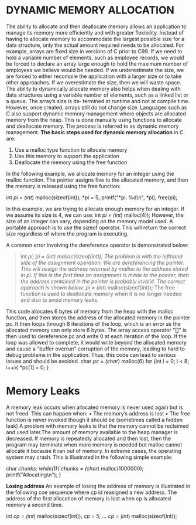 # DYNAMIC MEMORY ALLOCATION
The ability to allocate and then deallocate memory allows an application to manage its memory more efficiently and with greater flexibility. Instead of having to allocate memory to accommodate the largest possible size for a data structure, only the actual amount required needs to be allocated.
For example, arrays are fixed size in versions of C prior to C99. If we need to hold a variable number of elements, such as employee records, we would be forced to declare an array large enough to hold the maximum number of employees we believe would be
needed. If we underestimate the size, we are forced to either recompile the application with a larger size or to take other approaches. If we overestimate the size, then we will waste space. The ability to dynamically allocate memory also helps when dealing with data structures using a variable number of elements, such as a linked list or a queue.
 The array’s size is de‐
termined at runtime and not at compile time. However, once created,
arrays still do not change size.
Languages such as C also support dynamic memory management where objects are
allocated memory from the heap. This is done manually using functions to allocate and deallocate memory. The process is referred to as dynamic memory management.
**The basic steps used for dynamic memory allocation** in C are:
1. Use a malloc type function to allocate memory
2. Use this memory to support the application
3. Deallocate the memory using the free function

In the following example, we allocate memory for an integer using the malloc
function. The pointer assigns five to the allocated memory, and then the memory is
released using the free function:

int *pi = (int*) malloc(sizeof(int));
*pi = 5;
printf("*pi: %d\n", *pi);
free(pi);

In this example, we are trying to allocate enough memory for an integer. If we assume its size is 4, we can use:
 int *pi = (int*) malloc(4));
However, the size of an integer can vary, depending on the memory model used. A
portable approach is to use the sizeof operator. This will return the correct size regardless of where the program is executing.

A common error involving the dereference operator is demonstrated
below:
 > int *pi;
 > *pi = (int*) malloc(sizeof(int));
The problem is with the lefthand side of the assignment operation. We
are dereferencing the pointer. This will assign the address returned by
malloc to the address stored in pi. If this is the first time an assignment
is made to the pointer, then the address contained in the pointer is probably invalid.
The correct approach is shown below:
> pi = (int*) malloc(sizeof(int));
The free function is used to deallocate memory when it is no longer needed and also to avoid memory leaks.

This code allocates 6 bytes of memory from the heap with the malloc function, and then stores the address of the allocated memory in the pointer pc. It then loops through 8 iterations of the loop, which is an error as the allocated memory can only store 6 bytes. The array access operator "[]" is then used to dereference pc and write 0 at each iteration of the loop. If the loop was allowed to complete, it would write beyond the allocated memory and cause a "buffer overrun" corruption of the memory, leading to hard to debug problems in the application. Thus, this code can lead to serious issues and should be avoided.
char *pc = (char*) malloc(6)
for (int i = 0; i < 8; i++){
    *pc[1] = 0;
}

# Memory Leaks
A memory leak occurs when allocated memory is never used again but is not freed. This
can happen when:
• The memory’s address is lost
• The free function is never invoked though it should be (sometimes called a hidden leak)
A problem with memory leaks is that the memory cannot be reclaimed and used later.The amount of memory available to the heap manager is decreased. If memory is repeatedly allocated and then lost, then the program may terminate when more memory is needed but malloc cannot allocate it because it ran out of memory. In extreme cases, the operating system may crash. This is illustrated in the following simple example:

char *chunks;
while(1){
    chunks = (char*) malloc(1000000);
    printf("Allocating\n");
}

**Losing address**
An example of losing the address of memory is illustrated in the following coe sequence where cp id reasigned a new address. The address of the first allocation of memory is lost when cp is allocated memory a second time.

int *cp = (int*) malloc(sizeof(int));
*cp = 5;
...
cp = (int*) malloc(sizeof(int));

